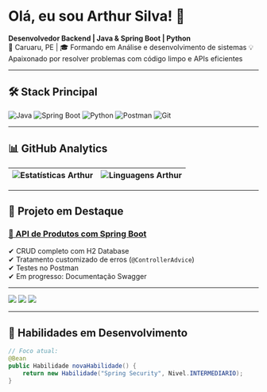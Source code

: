 # Olá, eu sou Arthur Silva! 👋  
**Desenvolvedor Backend | Java & Spring Boot | Python**  
📍 Caruaru, PE | 🎓 Formando em Análise e desenvolvimento de sistemas 
💡 Apaixonado por resolver problemas com código limpo e APIs eficientes  

---

## 🛠️ Stack Principal  

![Java](https://img.shields.io/badge/Java-ED8B00?style=for-the-badge&logo=openjdk&logoColor=white)
![Spring Boot](https://img.shields.io/badge/Spring%20Boot-6DB33F?style=for-the-badge&logo=spring-boot&logoColor=white)
![Python](https://img.shields.io/badge/Python-3776AB?style=for-the-badge&logo=python&logoColor=white)
![Postman](https://img.shields.io/badge/Postman-FF6C37?style=for-the-badge&logo=postman&logoColor=white)
![Git](https://img.shields.io/badge/Git-F05032?style=for-the-badge&logo=git&logoColor=white)

---

## 📊 GitHub Analytics  

| ![Estatísticas Arthur](https://github-readme-stats.vercel.app/api?username=ArthurSilva007&show_icons=true&theme=dark&hide=issues,contribs&count_private=true) | ![Linguagens Arthur](https://github-readme-stats.vercel.app/api/top-langs/?username=ArthurSilva007&layout=compact&theme=dark&hide=Jupyter%20Notebook,HTML,CSS) |
| --- | --- |

---

## 🚀 Projeto em Destaque  

### [🔗 API de Produtos com Spring Boot](https://github.com/ArthurSilva007/api-produtos-spring)  
✔ CRUD completo com H2 Database  
✔ Tratamento customizado de erros (`@ControllerAdvice`)  
✔ Testes no Postman  
✔ Em progresso: Documentação Swagger  

---

<div> 
  <a href="https://www.instagram.com/arthureris/profilecard/?igsh=Y2N2dGljbnhqcTBr" target="_blank"><img src="https://img.shields.io/badge/-Instagram-%23E4405F?style=for-the-badge&logo=instagram&logoColor=white" target="_blank"></a>
  <a href = "mailto:ContatoAndersonSilvaDev01@gmail.com"><img src="https://img.shields.io/badge/-Gmail-%23333?style=for-the-badge&logo=gmail&logoColor=white" target="_blank"></a>
  <a href="https://www.linkedin.com/in/anderson-silva-15b340323/" target="_blank"><img src="https://img.shields.io/badge/-LinkedIn-%230077B5?style=for-the-badge&logo=linkedin&logoColor=white" target="_blank"></a> 
  
</div>

---

## 🌟 Habilidades em Desenvolvimento  

```java
// Foco atual:
@Bean
public Habilidade novaHabilidade() {
    return new Habilidade("Spring Security", Nivel.INTERMEDIARIO);
}


